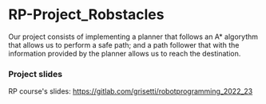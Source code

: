 # RP-Project_Robstacles
Our project consists of implementing a planner that follows an A* algorythm that allows us to perform a safe path; and a path follower that with the information provided by the planner allows us to reach the destination.

### Project slides
RP course's slides: https://gitlab.com/grisetti/robotprogramming_2022_23
